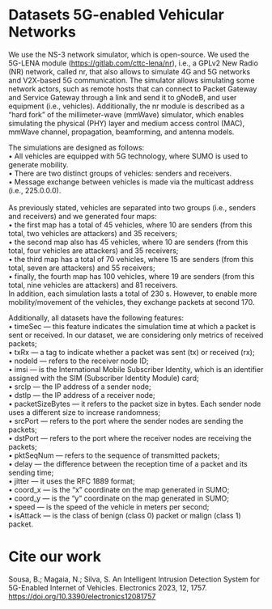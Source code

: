 # Datasets 5G-enabled Vehicular Networks

We use the NS-3 network simulator, which is open-source. We used the 5G-LENA module (<a href="https://gitlab.com/cttc-lena/nr">https://gitlab.com/cttc-lena/nr</a>), i.e., a GPLv2 New Radio (NR) network, called nr, that also allows to simulate 4G and 5G networks and V2X-based 5G communication. The simulator allows simulating some network actors, such as remote hosts that can connect to Packet Gateway and Service Gateway through a link and send it to gNodeB, and user equipment (i.e., vehicles). Additionally, the nr module is described as a “hard fork” of the millimeter-wave (mmWave) simulator, which enables simulating the physical (PHY) layer and medium access control (MAC), mmWave channel, propagation, beamforming, and antenna models.

The simulations are designed as follows: <br />
•	All vehicles are equipped with 5G technology, where SUMO is used to generate mobility.<br />
•	There are two distinct groups of vehicles: senders and receivers.<br />
•	Message exchange between vehicles is made via the multicast address (i.e., 225.0.0.0).<br /><br />
As previously stated, vehicles are separated into two groups (i.e., senders and receivers) and we generated four maps: <br />
•	the first map has a total of 45 vehicles, where 10 are senders (from this total, two vehicles are attackers) and 35 receivers; <br />
•	the second map also has 45 vehicles, where 10 are senders (from this total, four vehicles are attackers) and 35 receivers; <br />
•	the third map has a total of 70 vehicles, where 15 are senders (from this total, seven are attackers) and 55 receivers; <br />
•	finally, the fourth map has 100 vehicles, where 19 are senders (from this total, nine vehicles are attackers) and 81 receivers. <br />
In addition, each simulation lasts a total of 230 s. However, to enable more mobility/movement of the vehicles, they exchange packets at second 170.<br />

Additionally, all datasets have the following features:<br />
•	timeSec — this feature indicates the simulation time at which a packet is sent or received. In our dataset, we are considering only metrics of received packets; <br />
•	txRx — a tag to indicate whether a packet was sent (tx) or received (rx);<br />
•	nodeId — refers to the receiver node ID; <br />
•	imsi — is the International Mobile Subscriber Identity, which is an identifier assigned with the SIM (Subscriber Identity Module) card; <br />
•	srcIp — the IP address of a sender node; <br />
•	dstIp — the IP address of a receiver node; <br />
•	packetSizeBytes — it refers to the packet size in bytes. Each sender node uses a different size to increase randomness; <br />
•	srcPort — refers to the port where the sender nodes are sending the packets; <br />
•	dstPort — refers to the port where the receiver nodes are receiving the packets; <br />
•	pktSeqNum — refers to the sequence of transmitted packets; <br />
•	delay — the difference between the reception time of a packet and its sending time; <br />
•	jitter — it uses the RFC 1889 format; <br />
•	coord_x — is the “x” coordinate on the map generated in SUMO; <br />
•	coord_y — is the “y” coordinate on the map generated in SUMO; <br />
•	speed — is the speed of the vehicle in meters per second; <br />
•	isAttack — is the class of benign (class 0) packet or malign (class 1) packet.<br />

# Cite our work
Sousa, B.; Magaia, N.; Silva, S. An Intelligent Intrusion Detection System for 5G-Enabled Internet of Vehicles. Electronics 2023, 12, 1757. https://doi.org/10.3390/electronics12081757
